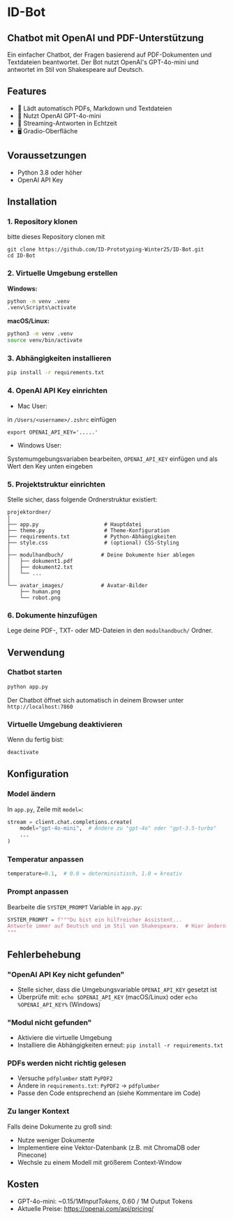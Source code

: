 # ID-Bot

## Chatbot mit OpenAI und PDF-Unterstützung

Ein einfacher Chatbot, der Fragen basierend auf PDF-Dokumenten und Textdateien beantwortet. Der Bot nutzt OpenAI's GPT-4o-mini und antwortet im Stil von Shakespeare auf Deutsch.

## Features

- 📄 Lädt automatisch PDFs, Markdown und Textdateien
- 🤖 Nutzt OpenAI GPT-4o-mini
- 💬 Streaming-Antworten in Echtzeit
- 🖥️ Gradio-Oberfläche

## Voraussetzungen

- Python 3.8 oder höher
- OpenAI API Key

## Installation

### 1. Repository klonen 
bitte dieses Repository clonen mit
```
git clone https://github.com/ID-Prototyping-Winter25/ID-Bot.git
cd ID-Bot
```

### 2. Virtuelle Umgebung erstellen

**Windows:**
```bash
python -m venv .venv
.venv\Scripts\activate
```

**macOS/Linux:**
```bash
python3 -m venv .venv
source venv/bin/activate
```

### 3. Abhängigkeiten installieren
```bash
pip install -r requirements.txt
```

### 4. OpenAI API Key einrichten

- Mac User: 

in ```/Users/<username>/.zshrc``` einfügen

```export OPENAI_API_KEY='.....'```

- Windows User:

Systemumgebungsvariaben bearbeiten, ```OPENAI_API_KEY``` einfügen und als Wert den Key unten eingeben

### 5. Projektstruktur einrichten

Stelle sicher, dass folgende Ordnerstruktur existiert:
```
projektordner/
│
├── app.py                     # Hauptdatei
├── theme.py                   # Theme-Konfiguration
├── requirements.txt           # Python-Abhängigkeiten
├── style.css                  # (optional) CSS-Styling
│
├── modulhandbuch/            # Deine Dokumente hier ablegen
│   ├── dokument1.pdf
│   ├── dokument2.txt
│   └── ...
│
└── avatar_images/            # Avatar-Bilder
    ├── human.png
    └── robot.png
```

### 6. Dokumente hinzufügen

Lege deine PDF-, TXT- oder MD-Dateien in den `modulhandbuch/` Ordner.

## Verwendung

### Chatbot starten
```bash
python app.py
```

Der Chatbot öffnet sich automatisch in deinem Browser unter `http://localhost:7860`

### Virtuelle Umgebung deaktivieren

Wenn du fertig bist:
```bash
deactivate
```

## Konfiguration

### Model ändern

In `app.py`, Zeile mit `model=`:
```python
stream = client.chat.completions.create(
    model="gpt-4o-mini",  # Ändere zu "gpt-4o" oder "gpt-3.5-turbo"
    ...
)
```

### Temperatur anpassen
```python
temperature=0.1,  # 0.0 = deterministisch, 1.0 = kreativ
```

### Prompt anpassen

Bearbeite die `SYSTEM_PROMPT` Variable in `app.py`:
```python
SYSTEM_PROMPT = f"""Du bist ein hilfreicher Assistent...
Antworte immer auf Deutsch und im Stil von Shakespeare.  # Hier ändern
"""
```

## Fehlerbehebung

### "OpenAI API Key nicht gefunden"
- Stelle sicher, dass die Umgebungsvariable `OPENAI_API_KEY` gesetzt ist
- Überprüfe mit: `echo $OPENAI_API_KEY` (macOS/Linux) oder `echo %OPENAI_API_KEY%` (Windows)

### "Modul nicht gefunden"
- Aktiviere die virtuelle Umgebung
- Installiere die Abhängigkeiten erneut: `pip install -r requirements.txt`

### PDFs werden nicht richtig gelesen
- Versuche `pdfplumber` statt `PyPDF2`
- Ändere in `requirements.txt`: `PyPDF2` → `pdfplumber`
- Passe den Code entsprechend an (siehe Kommentare im Code)

### Zu langer Kontext
Falls deine Dokumente zu groß sind:
- Nutze weniger Dokumente
- Implementiere eine Vektor-Datenbank (z.B. mit ChromaDB oder Pinecone)
- Wechsle zu einem Modell mit größerem Context-Window

## Kosten

- GPT-4o-mini: ~$0.15 / 1M Input Tokens, ~$0.60 / 1M Output Tokens
- Aktuelle Preise: https://openai.com/api/pricing/

